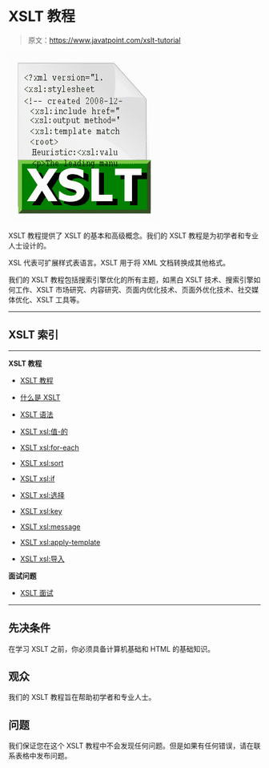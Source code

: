 # XSLT 教程

> 原文：<https://www.javatpoint.com/xslt-tutorial>

![XSLT tutorial](img/48ac3dbe11085e4972f3cfdb69150f6e.png)

XSLT 教程提供了 XSLT 的基本和高级概念。我们的 XSLT 教程是为初学者和专业人士设计的。

XSL 代表可扩展样式表语言。XSLT 用于将 XML 文档转换成其他格式。

我们的 XSLT 教程包括搜索引擎优化的所有主题，如黑白 XSLT 技术、搜索引擎如何工作、XSLT 市场研究、内容研究、页面内优化技术、页面外优化技术、社交媒体优化、XSLT 工具等。

* * *

## XSLT 索引

* * *

**XSLT 教程**

*   [XSLT 教程](xslt-tutorial)
*   [什么是 XSLT](what-is-xslt)
*   [XSLT 语法](xslt-syntax)
*   [XSLT xsl:值-的](xslt-xsl-value-of-element)
*   [XSLT xsl:for-each](xslt-xsl-for-each-element)
*   [XSLT xsl:sort](xslt-xsl-sort-element)
*   [XSLT xsl:if](xslt-xsl-if-element)

*   [XSLT xsl:选择](xslt-xsl-choose-element)
*   [XSLT xsl:key](xslt-xsl-key-element)
*   [XSLT xsl:message](xslt-xsl-message-element)
*   [XSLT xsl:apply-template](xslt-xsl-apply-template-element)
*   [XSLT xsl:导入](xslt-xsl-import-element)

**面试问题**

*   [XSLT 面试](xslt-interview-questions)

* * *

## 先决条件

在学习 XSLT 之前，你必须具备计算机基础和 HTML 的基础知识。

## 观众

我们的 XSLT 教程旨在帮助初学者和专业人士。

## 问题

我们保证您在这个 XSLT 教程中不会发现任何问题。但是如果有任何错误，请在联系表格中发布问题。